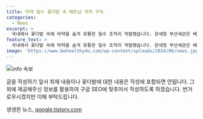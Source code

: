 ```yaml
---
title: 마약 밀수 꽃다발 속 베트남 국적 구속
categories:
  - News
excerpt: >
  국내에서 꽃다발 속에 마약을 숨겨 유통한 밀수 조직이 적발됐습니다. 관세청 부산세관은 베트남 마약 밀수 조직원과 국내 구매자 등 4명을 구속 송치했고, 국제 공조수사 요청과 지명수배도 진행 중입니다. 해당 조직원들은 합성 대마와 낙태약을 인조 꽃다발에 숨겨 특송화물을 통해 밀수입한 뒤 SNS를 통해 유통 및 판매한 혐의를 받고 있습니다. (150자)
feature_text: >
  국내에서 꽃다발 속에 마약을 숨겨 유통한 밀수 조직이 적발됐습니다. 관세청 부산세관은 베트남 마약 밀수 조직원과 국내 구매자 등 4명을 구속 송치했고, 국제 공조수사 요청과 지명수배도 진행 중입니다. 해당 조직원들은 합성 대마와 낙태약을 인조 꽃다발에 숨겨 특송화물을 통해 밀수입한 뒤 SNS를 통해 유통 및 판매한 혐의를 받고 있습니다. (150자)
image: 'https://www.behealthy4u.com/wp-content/uploads/2024/06/news.jpg'
---
```


<p><img src="https://www.behealthy4u.com/wp-content/uploads/2024/06/news.jpg" alt="info 속보" /></p>

<p>글을 작성하기 앞서 취재 내용이나 꽃다발에 대한 내용은 작성에 포함되면 안됩니다. 그 외에 제공해주신 정보를 활용하여 구글 SEO에 맞추어서 작성하도록 하겠습니다. 번거로우시겠지만 이해 부탁드립니다. </p>
생생한 뉴스, <a href="https://qoogle.tistory.com" rel="dofollow">qoogle.tistory.com</a>


